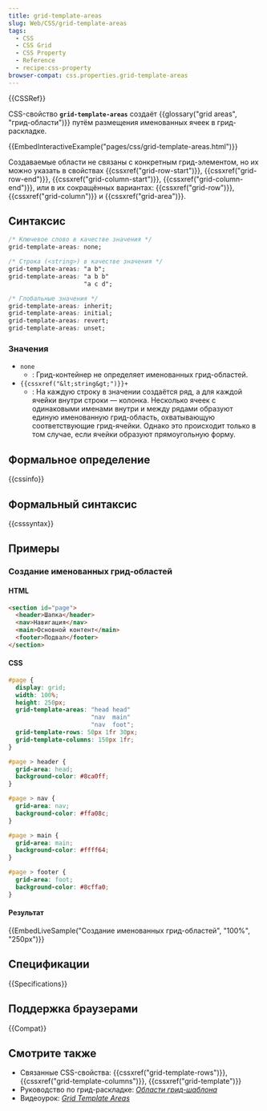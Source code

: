 ```yaml
---
title: grid-template-areas
slug: Web/CSS/grid-template-areas
tags:
  - CSS
  - CSS Grid
  - CSS Property
  - Reference
  - recipe:css-property
browser-compat: css.properties.grid-template-areas
---
```


{{CSSRef}}

CSS-свойство **`grid-template-areas`** создаёт {{glossary("grid areas", "грид-области")}} путём размещения именованных ячеек в грид-раскладке.

{{EmbedInteractiveExample("pages/css/grid-template-areas.html")}}

Создаваемые области не связаны с конкретным грид-элементом, но их можно указать в свойствах {{cssxref("grid-row-start")}}, {{cssxref("grid-row-end")}}, {{cssxref("grid-column-start")}}, {{cssxref("grid-column-end")}}, или в их сокращённых вариантах: {{cssxref("grid-row")}}, {{cssxref("grid-column")}} и {{cssxref("grid-area")}}.

## Синтаксис

```css
/* Ключевое слово в качестве значения */
grid-template-areas: none;

/* Строка (<string>) в качестве значения */
grid-template-areas: "a b";
grid-template-areas: "a b b"
                     "a c d";

/* Глобальные значения */
grid-template-areas: inherit;
grid-template-areas: initial;
grid-template-areas: revert;
grid-template-areas: unset;
```

### Значения

- `none`
  - : Грид-контейнер не определяет именованных грид-областей.
- `{{cssxref("&lt;string&gt;")}}+`
  - : На каждую строку в значении создаётся ряд, а для каждой ячейки внутри строки — колонка. Несколько ячеек с одинаковыми именами внутри и между рядами образуют единую именованную грид-область, охватывающую соответствующие грид-ячейки. Однако это происходит только в том случае, если ячейки образуют прямоугольную форму.

## Формальное определение

{{cssinfo}}

## Формальный синтаксис

{{csssyntax}}

## Примеры

### Создание именованных грид-областей

#### HTML

```html
<section id="page">
  <header>Шапка</header>
  <nav>Навигация</nav>
  <main>Основной контент</main>
  <footer>Подвал</footer>
</section>
```

#### CSS

```css
#page {
  display: grid;
  width: 100%;
  height: 250px;
  grid-template-areas: "head head"
                       "nav  main"
                       "nav  foot";
  grid-template-rows: 50px 1fr 30px;
  grid-template-columns: 150px 1fr;
}

#page > header {
  grid-area: head;
  background-color: #8ca0ff;
}

#page > nav {
  grid-area: nav;
  background-color: #ffa08c;
}

#page > main {
  grid-area: main;
  background-color: #ffff64;
}

#page > footer {
  grid-area: foot;
  background-color: #8cffa0;
}
```

#### Результат

{{EmbedLiveSample("Создание именованных грид-областей", "100%", "250px")}}

## Спецификации

{{Specifications}}

## Поддержка браузерами

{{Compat}}

## Смотрите также

- Связанные CSS-свойства: {{cssxref("grid-template-rows")}}, {{cssxref("grid-template-columns")}}, {{cssxref("grid-template")}}
- Руководство по грид-раскладке: _[Области грид-шаблона](/ru/docs/Web/CSS/CSS_Grid_Layout/Grid_Template_Areas)_
- Видеоурок: _[Grid Template Areas](http://gridbyexample.com/video/grid-template-areas/)_

